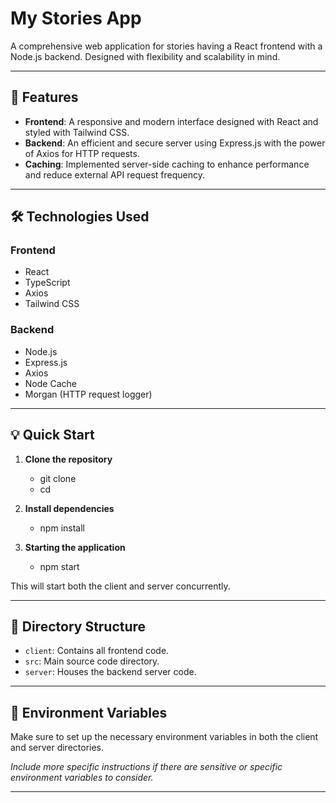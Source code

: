 # My Stories App

A comprehensive web application for stories having a React frontend with a Node.js backend. Designed with flexibility and scalability in mind.

---

## 🚀 Features

- **Frontend**: A responsive and modern interface designed with React and styled with Tailwind CSS.
- **Backend**: An efficient and secure server using Express.js with the power of Axios for HTTP requests.
- **Caching**: Implemented server-side caching to enhance performance and reduce external API request frequency.

---

## 🛠 Technologies Used

### Frontend

- React
- TypeScript
- Axios
- Tailwind CSS

### Backend

- Node.js
- Express.js
- Axios
- Node Cache
- Morgan (HTTP request logger)

---

## 💡 Quick Start

1. **Clone the repository**

   - git clone <repo>
   - cd <repo>

2. **Install dependencies**

   - npm install

3. **Starting the application**

   - npm start

This will start both the client and server concurrently.

---

## 📂 Directory Structure

- `client`: Contains all frontend code.
- `src`: Main source code directory.
- `server`: Houses the backend server code.

---

## 🔧 Environment Variables

Make sure to set up the necessary environment variables in both the client and server directories.

_Include more specific instructions if there are sensitive or specific environment variables to consider._

---
